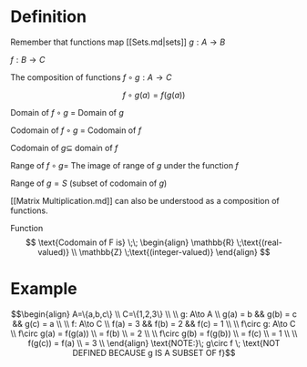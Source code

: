 # Definition
Remember that functions map [[Sets.md|sets]]
$g: A\to B$

$f: B\to C$

The composition of functions $f\circ g: A\to C$

$$f\circ g(a) = f(g(a))$$

Domain of $f\circ g$ = Domain of $g$

Codomain of $f\circ g$ = Codomain of $f$

Codomain of $g\subseteq$ domain of $f$

Range of $f\circ g=$ The image of range of $g$ under the function $f$

Range of $g=S$ (subset of codomain of $g$)

[[Matrix Multiplication.md]] can also be understood as a composition of functions.


Function
$$
\text{Codomain of F is} \;\;
\begin{align}
\mathbb{R} \;\text{(real-valued)} \\
\mathbb{Z} \;\text{(integer-valued)}
\end{align}
$$



# Example
$$\begin{align}
A=\{a,b,c\} \\
C=\{1,2,3\} \\ \\
g: A\to A \\
g(a) = b && g(b) = c && g(c) = a \\ \\
f: A\to C \\
f(a) = 3 && f(b) = 2 && f(c) = 1 \\ \\
f\circ g: A\to C \\
f\circ g(a) = f(g(a)) \\
= f(b) \\
= 2 \\ \\
f\circ g(b) = f(g(b)) \\
= f(c) \\
= 1 \\ \\
f(g(c)) = f(a) \\
= 3 \\
\end{align}
\text{NOTE:}\; g\circ f \; \text{NOT DEFINED BECAUSE g IS A SUBSET OF f}$$


